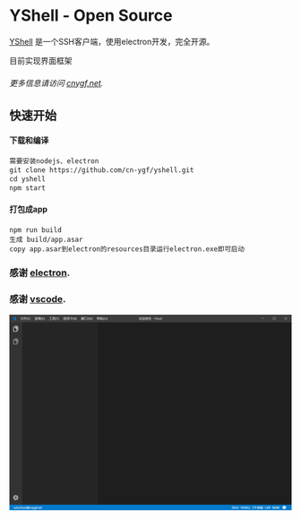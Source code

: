 # YShell - Open Source

[YShell](https://github.com/cn-ygf/yshell.git) 是一个SSH客户端，使用electron开发，完全开源。

目前实现界面框架

###### 更多信息请访问 [cnygf.net](http://www.cnygf.net).

## 快速开始
#### 下载和编译
    需要安装nodejs、electron
    git clone https://github.com/cn-ygf/yshell.git
    cd yshell
    npm start
#### 打包成app
    npm run build
    生成 build/app.asar
    copy app.asar到electron的resources目录运行electron.exe即可启动

### 感谢 [electron](https://github.com/electron/electron).
### 感谢 [vscode](https://github.com/Microsoft/vscode).

![无法显示](https://github.com/cn-ygf/yshell/raw/master/docs/1.png)